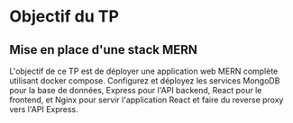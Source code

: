 # Objectif du TP

## Mise en place d'une stack MERN

L'objectif de ce TP est de déployer une application web MERN complète utilisant docker compose. Configurez et déployez les services MongoDB pour la base de données, Express pour l'API backend, React pour le frontend, et Nginx pour servir l'application React et faire du reverse proxy vers l'API Express.